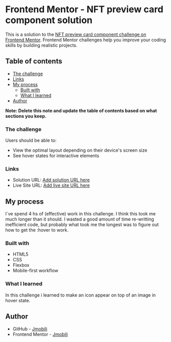 # Frontend Mentor - NFT preview card component solution

This is a solution to the [NFT preview card component challenge on Frontend Mentor](https://www.frontendmentor.io/challenges/nft-preview-card-component-SbdUL_w0U). Frontend Mentor challenges help you improve your coding skills by building realistic projects. 

## Table of contents

  - [The challenge](#the-challenge)
  - [Links](#links)
- [My process](#my-process)
  - [Built with](#built-with)
  - [What I learned](#what-i-learned)
- [Author](#author)

**Note: Delete this note and update the table of contents based on what sections you keep.**

### The challenge

Users should be able to:

- View the optimal layout depending on their device's screen size
- See hover states for interactive elements


### Links

- Solution URL: [Add solution URL here](https://your-solution-url.com)
- Live Site URL: [Add live site URL here](https://your-live-site-url.com)

## My process

I´ve spend 4 hs of (effective) work in this challenge. I think this took me much longer than it should. I wasted a good amount of time re-writting inefficient code, but probably what took me the longest was to figure out how to get the :hover to work.   

### Built with

- HTML5 
- CSS
- Flexbox
- Mobile-first workflow

### What I learned

In this challenge i learned to make an icon appear on top of an image in hover state. 

## Author

- GitHub - [Jmobili](https://github.com/Jmobili)
- Frontend Mentor - [Jmobili](https://www.frontendmentor.io/profile/Jmobili)


